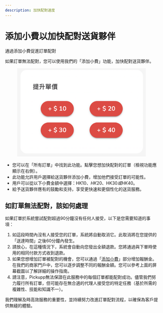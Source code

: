 ```yaml
---
description: 加快配對速度
---
```


# 添加小費以加快配對送貨夥伴

通過添加小費促進訂單配對

如果訂單無法配對，您可以使用我們的「添加小費」功能，加快配對送貨夥伴。

<figure><img src="../.gitbook/assets/image (9).png" alt=""><figcaption></figcaption></figure>

* 您可以在「所有訂單」中找到此功能。點擊您想加快配對的訂單（檢視功能應顯示在右側）。&#x20;
* 此功能允許用戶選擇給送貨夥伴添加小費，增加他們接受訂單的可能性。&#x20;
* 用戶可以從以下小費金額中選擇：HK$10、HK$20、HK$30或HK$40。
* 給予送貨夥伴應有的鼓勵和支持，享受更快速和更個性化的送貨服務。

## 如訂單無法配對，該如何處理

如果訂單於系統嘗試配對超過90分鐘沒有任何人接受，以下是您需要知道的事項：&#x20;

1. 如這段時間內沒有人接受您的訂單，系統將自動取消它。此取消將在您提供的「送達時間」之後60分鐘內發生。&#x20;
2. 請放心，在這種情況下，系統會自動向您發出全額退款。您將通過與下單時使用的相同付款方式收到退款。&#x20;
3. 如果您想增加訂單被配對的機會，您可以通過「[添加小費](tian-jia-xiao-fei-yi-jia-kuai-pei-dui-song-huo-huo-ban.md)」部分增加報酬金。在我們的商家門戶中，您可以逐步調整不同的報酬金額。您可以參考上面的屏幕截圖以了解詳細的操作指南。&#x20;
4. 請注意，Pickupp無法保證在此服務中的每個訂單都能配對成功。儘管我們努力履行所有訂單，但可能存在無合適的代理人接受您的特定任務（基於所需的複雜性、技能和知識不一）。&#x20;

我們理解及時高效服務的重要性，並持續努力改進訂單配對流程，以確保為客戶提供無縫的體驗。
